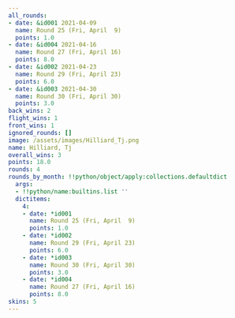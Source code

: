 ```yaml
---
all_rounds:
- date: &id001 2021-04-09
  name: Round 25 (Fri, April  9)
  points: 1.0
- date: &id004 2021-04-16
  name: Round 27 (Fri, April 16)
  points: 8.0
- date: &id002 2021-04-23
  name: Round 29 (Fri, April 23)
  points: 6.0
- date: &id003 2021-04-30
  name: Round 30 (Fri, April 30)
  points: 3.0
back_wins: 2
flight_wins: 1
front_wins: 1
ignored_rounds: []
image: /assets/images/Hilliard_Tj.png
name: Hilliard, Tj
overall_wins: 3
points: 18.0
rounds: 4
rounds_by_month: !!python/object/apply:collections.defaultdict
  args:
  - !!python/name:builtins.list ''
  dictitems:
    4:
    - date: *id001
      name: Round 25 (Fri, April  9)
      points: 1.0
    - date: *id002
      name: Round 29 (Fri, April 23)
      points: 6.0
    - date: *id003
      name: Round 30 (Fri, April 30)
      points: 3.0
    - date: *id004
      name: Round 27 (Fri, April 16)
      points: 8.0
skins: 5
---
```

